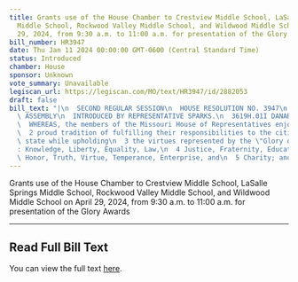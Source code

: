 ```yaml
---
title: Grants use of the House Chamber to Crestview Middle School, LaSalle Springs
  Middle School, Rockwood Valley Middle School, and Wildwood Middle School on April
  29, 2024, from 9:30 a.m. to 11:00 a.m. for presentation of the Glory Awards
bill_number: HR3947
date: Thu Jan 11 2024 00:00:00 GMT-0600 (Central Standard Time)
status: Introduced
chamber: House
sponsor: Unknown
vote_summary: Unavailable
legiscan_url: https://legiscan.com/MO/text/HR3947/id/2882053
draft: false
bill_text: "|\n  SECOND REGULAR SESSION\n  HOUSE RESOLUTION NO. 3947\n  102ND GENERAL\
  \ ASSEMBLY\n  INTRODUCED BY REPRESENTATIVE SPARKS.\n  3619H.01I DANARADEMANMILLER,ChiefClerk\n\
  \  WHEREAS, the members of the Missouri House of Representatives enjoy a long,\n\
  \  2 proud tradition of fulfilling their responsibilities to the citizens of this\
  \ state while upholding\n  3 the virtues represented by the \"Glory of Missouri\"\
  : Knowledge, Liberty, Equality, Law,\n  4 Justice, Fraternity, Education, Progress,\
  \ Honor, Truth, Virtue, Temperance, Enterprise, and\n  5 Charity; and"
---
```

Grants use of the House Chamber to Crestview Middle School, LaSalle Springs Middle School, Rockwood Valley Middle School, and Wildwood Middle School on April 29, 2024, from 9:30 a.m. to 11:00 a.m. for presentation of the Glory Awards

---

## Read Full Bill Text

You can view the full text [here](https://legiscan.com/MO/text/HR3947/id/2882053).
